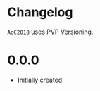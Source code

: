 # Changelog

`AoC2018` uses [PVP Versioning][1].


0.0.0
=====

* Initially created.

[1]: https://pvp.haskell.org